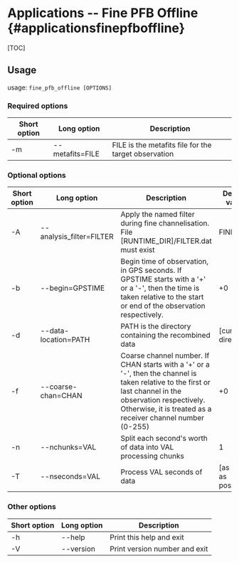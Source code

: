 # Applications -- Fine PFB Offline {#applicationsfinepfboffline}

[TOC]

## Usage

usage: `fine_pfb_offline [OPTIONS]`

### Required options

| Short option | Long option | Description |
| ------------ | ----------- | ----------- |
| -m | --metafits=FILE     |  FILE is the metafits file for the target observation |

### Optional options

| Short option | Long option | Description | Default value |
| ------------ | ----------- | ----------- | ------------- |
| -A | --analysis_filter=FILTER | Apply the named filter during fine channelisation. File [RUNTIME_DIR]/FILTER.dat must exist | FINEPFB |
| -b | --begin=GPSTIME      | Begin time of observation, in GPS seconds.  If GPSTIME starts with a '+' or a '-', then the time is taken relative to the start or end of the observation respectively. | +0 |
| -d | --data-location=PATH | PATH is the directory containing the recombined data | [current directory] |
| -f | --coarse-chan=CHAN   | Coarse channel number. If CHAN starts with a '+' or a '-', then the channel is taken relative to the first or last channel in the observation respectively. Otherwise, it is treated as a receiver channel number (0-255) | +0 |
| -n | --nchunks=VAL | Split each second's worth of data into VAL processing chunks | 1 |
| -T | --nseconds=VAL       | Process VAL seconds of data | [as many as possible] |

### Other options

| Short option | Long option | Description |
| ------------ | ----------- | ----------- |
| -h | --help    | Print this help and exit |
| -V | --version | Print version number and exit |

